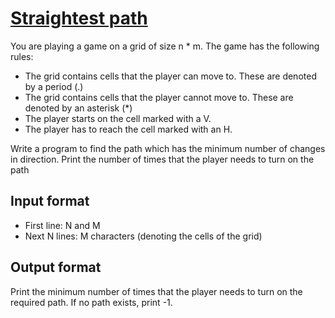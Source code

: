 # [Straightest path][link]

You are playing a game on a grid of size n \* m. The game has the following rules:

- The grid contains cells that the player can move to. These are denoted by a period (.)
- The grid contains cells that the player cannot move to. These are denoted by an asterisk (\*)
- The player starts on the cell marked with a V.
- The player has to reach the cell marked with an H.

Write a program to find the path which has the minimum number of changes in direction. Print the number of times that the player needs to turn on the path

## Input format

- First line: N and M
- Next N lines: M characters (denoting the cells of the grid)

## Output format

Print the minimum number of times that the player needs to turn on the required path. If no path exists, print -1.

[link]: https://www.hackerearth.com/practice/algorithms/graphs/shortest-path-algorithms/practice-problems/algorithm/vizard-and-turns-a8c61c7e/
